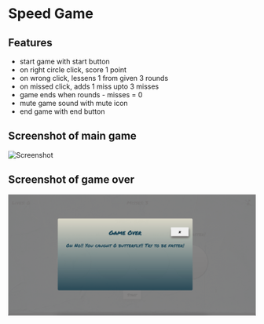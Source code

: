 # Speed Game

## Features

 - start game with start button
 - on right circle click, score 1 point
 - on wrong click, lessens 1 from given 3 rounds
 - on missed click, adds 1 miss upto 3 misses
 - game ends when rounds - misses = 0
 - mute game sound with mute icon
 - end game with end button



## Screenshot of main game
![Screenshot](https://github.com/JuthyNadi-a/Butterfly_SpeedGame/blob/main/src/assets/mainGame.png)

## Screenshot of game over
![Screenshot](https://github.com/JuthyNadi-a/Butterfly_SpeedGame/blob/main/src/assets/gameOver.png)